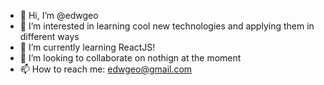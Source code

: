 - 👋 Hi, I’m @edwgeo
- 👀 I’m interested in learning cool new technologies and applying them in different ways
- 🌱 I’m currently learning ReactJS!
- 💞️ I’m looking to collaborate on nothign at the moment
- 📫 How to reach me: edwgeo@gmail.com

<!---
edwgeo/edwgeo is a ✨ special ✨ repository because its `README.md` (this file) appears on your GitHub profile.
You can click the Preview link to take a look at your changes.
--->
